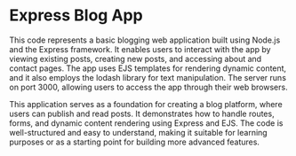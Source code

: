 <h1>Express Blog App</h1>
 This code represents a basic blogging web application built using Node.js and the Express framework. It enables users to interact with the app by viewing existing posts, creating new posts, and accessing about and contact pages. The app uses EJS templates for rendering dynamic content, and it also employs the lodash library for text manipulation. The server runs on port 3000, allowing users to access the app through their web browsers.

This application serves as a foundation for creating a blog platform, where users can publish and read posts. It demonstrates how to handle routes, forms, and dynamic content rendering using Express and EJS. The code is well-structured and easy to understand, making it suitable for learning purposes or as a starting point for building more advanced features.
